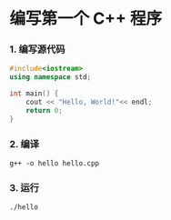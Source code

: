 # 编写第一个 C++ 程序

### 1. 编写源代码

```c++
#include<iostream>
using namespace std;

int main() {
    cout << "Hello, World!"<< endl;
    return 0;
}
```

### 2. 编译

```shell
g++ -o hello hello.cpp
```

### 3. 运行

```shell
./hello
```
